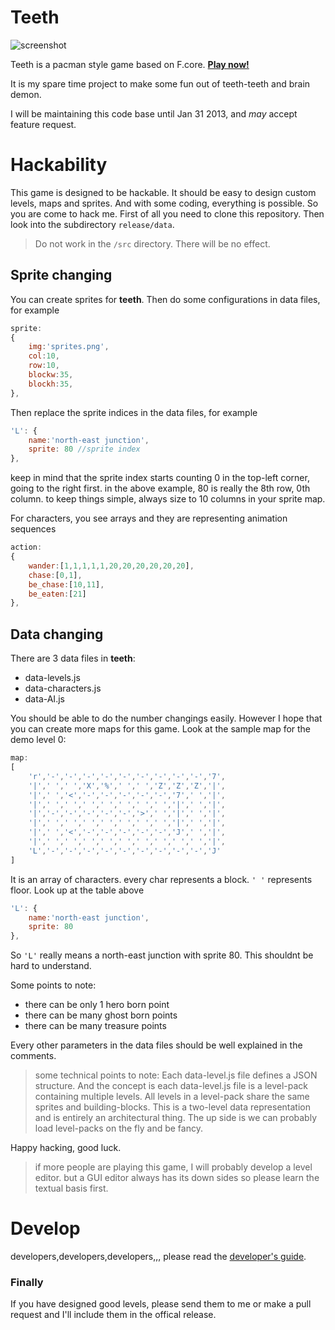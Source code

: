 # Teeth
![screenshot](http://tyt2y3.github.com/teeth/web/images/cap01.png)

Teeth is a pacman style game based on F.core.
[__Play now!__](http://tyt2y3.github.com/teeth/)

It is my spare time project to make some fun out of teeth-teeth and brain demon.

I will be maintaining this code base until Jan 31 2013, and _may_ accept feature request.

# Hackability
This game is designed to be hackable. It should be easy to design custom levels, maps and sprites. And with some coding, everything is possible.
So you are come to hack me. First of all you need to clone this repository. Then look into the subdirectory `release/data`.
> Do not work in the `/src` directory. There will be no effect.

## Sprite changing
You can create sprites for __teeth__. Then do some configurations in data files, for example
```javascript
sprite:
{
	img:'sprites.png',
	col:10,
	row:10,
	blockw:35,
	blockh:35,
},
```
Then replace the sprite indices in the data files, for example
```javascript
'L': {
	name:'north-east junction',
	sprite: 80 //sprite index
},
```
keep in mind that the sprite index starts counting 0 in the top-left corner, going to the right first.
in the above example, 80 is really the 8th row, 0th column. to keep things simple, always size to 10 columns in your sprite map.

For characters, you see arrays and they are representing animation sequences
```javascript
action:
{
	wander:[1,1,1,1,1,20,20,20,20,20,20],
	chase:[0,1],
	be_chase:[10,11],
	be_eaten:[21]
},
```

## Data changing
There are 3 data files in __teeth__:
- data-levels.js  
- data-characters.js
- data-AI.js

You should be able to do the number changings easily.
However I hope that you can create more maps for this game.
Look at the sample map for the demo level 0:
```javascript
map:
[
	'r','-','-','-','-','-','-','-','-','-','7',
	'|',' ',' ','X','%',' ',' ','Z','Z','Z','|',
	'|',' ','<','-','-','-','-','-','7',' ','|',
	'|',' ',' ',' ',' ',' ',' ',' ','|',' ','|',
	'|','-','-','-','-','-','>',' ','|',' ','|',
	'|',' ',' ',' ',' ',' ',' ',' ','|',' ','|',
	'|',' ','<','-','-','-','-','-','J',' ','|',
	'|',' ',' ',' ',' ',' ',' ',' ',' ',' ','|',
	'L','-','-','-','-','-','-','-','-','-','J'
]
```
It is an array of characters. every char represents a block. `' '` represents floor.
Look up at the table above
```javascript
'L': {
	name:'north-east junction',
	sprite: 80
},
```
So `'L'` really means a north-east junction with sprite 80.
This shouldnt be hard to understand.

Some points to note:
- there can be only 1 hero born point
- there can be many ghost born points
- there can be many treasure points

Every other parameters in the data files should be well explained in the comments.
> some technical points to note:
> Each data-level.js file defines a JSON structure. And the concept is each data-level.js file is a level-pack containing multiple levels. All levels in a level-pack share the same sprites and building-blocks. This is a two-level data representation and is entirely an architectural thing. The up side is we can probably load level-packs on the fly and be fancy.

Happy hacking, good luck.
> if more people are playing this game, I will probably develop a level editor. but a GUI editor always has its down sides so please learn the textual basis first.

# Develop
developers,developers,developers,,, please read the [developer's guide](https://github.com/tyt2y3/teeth/blob/master/developers.md#develop).

### Finally
If you have designed good levels, please send them to me or make a pull request and I'll include them in the offical release.

